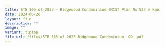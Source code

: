 ```yaml
---
title: STB 106 of 2023 – Ridgewood Condominium (MCST Plan No 533 v Kanika Mittal)
date: 2024-06-26
layout: file
description: ""
image: ""
variant: tiptap
file_url: /files/STB_106_of_2023_Ridgewood_Condominium__GD_.pdf
---
```

